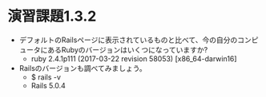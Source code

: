 # 演習課題1.3.2
- デフォルトのRailsページに表示されているものと比べて、今の自分のコンピュータにあるRubyのバージョンはいくつになっていますか?
    - ruby 2.4.1p111 (2017-03-22 revision 58053) [x86_64-darwin16]
- Railsのバージョンも調べてみましょう。
    - $ rails -v
    - Rails 5.0.4

